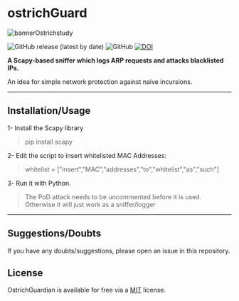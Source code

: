 # ostrichGuard

![bannerOstrichstudy](https://user-images.githubusercontent.com/56032914/130114721-cc816e20-f764-4561-8623-4c52e26026dd.png)

![GitHub release (latest by date)](https://img.shields.io/github/v/release/Frederico-F-Martins/ostrichGuard)
![GitHub](https://img.shields.io/github/license/Frederico-F-Martins/ostrichGuard)
[![DOI](https://zenodo.org/badge/398021379.svg)](https://zenodo.org/badge/latestdoi/398021379)

**A Scapy-based sniffer which logs ARP requests and attacks blacklisted IPs.**

An idea for simple network protection against naive incursions.

---
## Installation/Usage

1-  Install the Scapy library

> pip install scapy

2-  Edit the script to insert whitelisted MAC Addresses:

> whitelist = ["insert","MAC","addresses","to","whitelist","as","such"]

3- Run it with Python.

> The PoD attack needs to be uncommented before it is used. Otherwise it will just work as a sniffer/logger

---
## Suggestions/Doubts

If you have any doubts/suggestions, please open an issue in this repository.


## License

OstrichGuardian is available for free via a [MIT](https://choosealicense.com/licenses/mit/) license.
